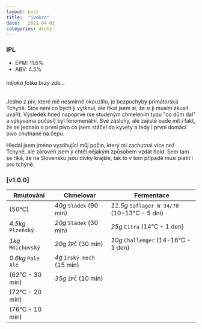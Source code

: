 ```yaml
---
layout: post
title:  "Svokra"
date:   2021-04-02
categories: druhy 
---
```


### IPL 
- EPM: 11.6% 
- ABV: 4.5%

###### *nějaká fotka brzy zde...* 

Jedno z piv, které mě nesmírně okouzlilo, je bezpochyby primátorská Tchyně. Sice není co bych ji vytknul, ale říkal jsem si, že si ji musím zkusit uvařit. Výsledek hned napoprvé (se studeným chmelením typu "co dům dal" a výkyvama počasí) byl fenomenální. Své zásluhy, ale zajisté bude mít i fakt, že se jednalo o první pivo co jsem stáčel do kyvety a tedy i první domácí pivo chutnané na čepu.

Hledal jsem jméno vystihující můj počin, který mi zachutnal více než Tchyně, ale zároveň jsem ji chtěl nějakým způsobem vzdát hold. Sem tam se říká, že na Slovensku jsou dívky krajšie, tak to v tom případě musí platit i pro tchýně.


### [v1.0.0]

Rmutování          | Chmelovar                  | Fermentace
---                | ---                        | ---
(50°C)             | *40g* `Sládek` (90 min)    | *11.5g* `Saflager W 34/70` (10-13°C - 5 dní)
*4.5kg* `Plzeňský` | *20g* `Sládek` (30 min)    | *25g* `Citra` (14°C - 1 den)
*1kg* `Mnichovský` | *20g* `ŽPČ` (30 min)       | *10g* `Challenger` (14-16°C - 1 den)
*0.6kg* `Pale Ale` | *4g* `Irský mech` (15 min) |
(62°C - 30 min)    | *35g* `ŽPČ` (10 min)       |
(72°C - 20 min)    |                            |
(76°C - 10 min)    |                            |
